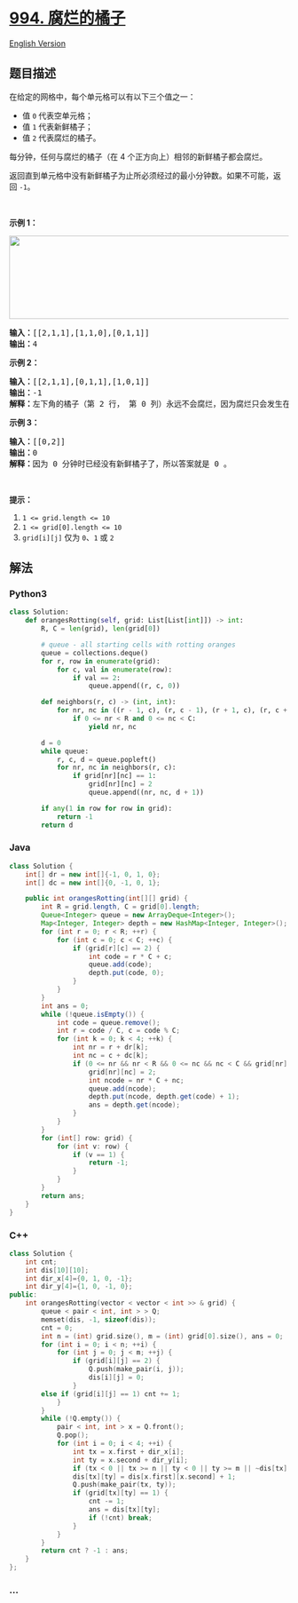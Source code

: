 # [994. 腐烂的橘子](https://leetcode-cn.com/problems/rotting-oranges)

[English Version](/solution/0900-0999/0994.Rotting%20Oranges/README_EN.md)

## 题目描述

<!-- 这里写题目描述 -->

<p>在给定的网格中，每个单元格可以有以下三个值之一：</p>

<ul>
	<li>值&nbsp;<code>0</code>&nbsp;代表空单元格；</li>
	<li>值&nbsp;<code>1</code>&nbsp;代表新鲜橘子；</li>
	<li>值&nbsp;<code>2</code>&nbsp;代表腐烂的橘子。</li>
</ul>

<p>每分钟，任何与腐烂的橘子（在 4 个正方向上）相邻的新鲜橘子都会腐烂。</p>

<p>返回直到单元格中没有新鲜橘子为止所必须经过的最小分钟数。如果不可能，返回&nbsp;<code>-1</code>。</p>

<p>&nbsp;</p>

<p><strong>示例 1：</strong></p>

<p><strong><img alt="" src="https://cdn.jsdelivr.net/gh/doocs/leetcode@main/solution/0900-0999/0994.Rotting%20Oranges/images/oranges.png" style="height: 150px; width: 712px;"></strong></p>

<pre><strong>输入：</strong>[[2,1,1],[1,1,0],[0,1,1]]
<strong>输出：</strong>4
</pre>

<p><strong>示例 2：</strong></p>

<pre><strong>输入：</strong>[[2,1,1],[0,1,1],[1,0,1]]
<strong>输出：</strong>-1
<strong>解释：</strong>左下角的橘子（第 2 行， 第 0 列）永远不会腐烂，因为腐烂只会发生在 4 个正向上。
</pre>

<p><strong>示例 3：</strong></p>

<pre><strong>输入：</strong>[[0,2]]
<strong>输出：</strong>0
<strong>解释：</strong>因为 0 分钟时已经没有新鲜橘子了，所以答案就是 0 。
</pre>

<p>&nbsp;</p>

<p><strong>提示：</strong></p>

<ol>
	<li><code>1 &lt;= grid.length &lt;= 10</code></li>
	<li><code>1 &lt;= grid[0].length &lt;= 10</code></li>
	<li><code>grid[i][j]</code> 仅为&nbsp;<code>0</code>、<code>1</code>&nbsp;或&nbsp;<code>2</code></li>
</ol>

## 解法

<!-- 这里可写通用的实现逻辑 -->

<!-- tabs:start -->

### **Python3**

<!-- 这里可写当前语言的特殊实现逻辑 -->

```python
class Solution:
    def orangesRotting(self, grid: List[List[int]]) -> int:
        R, C = len(grid), len(grid[0])

        # queue - all starting cells with rotting oranges
        queue = collections.deque()
        for r, row in enumerate(grid):
            for c, val in enumerate(row):
                if val == 2:
                    queue.append((r, c, 0))

        def neighbors(r, c) -> (int, int):
            for nr, nc in ((r - 1, c), (r, c - 1), (r + 1, c), (r, c + 1)):
                if 0 <= nr < R and 0 <= nc < C:
                    yield nr, nc

        d = 0
        while queue:
            r, c, d = queue.popleft()
            for nr, nc in neighbors(r, c):
                if grid[nr][nc] == 1:
                    grid[nr][nc] = 2
                    queue.append((nr, nc, d + 1))

        if any(1 in row for row in grid):
            return -1
        return d
```

### **Java**

<!-- 这里可写当前语言的特殊实现逻辑 -->

```java
class Solution {
    int[] dr = new int[]{-1, 0, 1, 0};
    int[] dc = new int[]{0, -1, 0, 1};

    public int orangesRotting(int[][] grid) {
        int R = grid.length, C = grid[0].length;
        Queue<Integer> queue = new ArrayDeque<Integer>();
        Map<Integer, Integer> depth = new HashMap<Integer, Integer>();
        for (int r = 0; r < R; ++r) {
            for (int c = 0; c < C; ++c) {
                if (grid[r][c] == 2) {
                    int code = r * C + c;
                    queue.add(code);
                    depth.put(code, 0);
                }
            }
        }
        int ans = 0;
        while (!queue.isEmpty()) {
            int code = queue.remove();
            int r = code / C, c = code % C;
            for (int k = 0; k < 4; ++k) {
                int nr = r + dr[k];
                int nc = c + dc[k];
                if (0 <= nr && nr < R && 0 <= nc && nc < C && grid[nr][nc] == 1) {
                    grid[nr][nc] = 2;
                    int ncode = nr * C + nc;
                    queue.add(ncode);
                    depth.put(ncode, depth.get(code) + 1);
                    ans = depth.get(ncode);
                }
            }
        }
        for (int[] row: grid) {
            for (int v: row) {
                if (v == 1) {
                    return -1;
                }
            }
        }
        return ans;
    }
}
```

### **C++**

<!-- 这里可写当前语言的特殊实现逻辑 -->

```cpp
class Solution {
    int cnt;
    int dis[10][10];
    int dir_x[4]={0, 1, 0, -1};
    int dir_y[4]={1, 0, -1, 0};
public:
    int orangesRotting(vector < vector < int >> & grid) {
        queue < pair < int, int > > Q;
        memset(dis, -1, sizeof(dis));
        cnt = 0;
        int n = (int) grid.size(), m = (int) grid[0].size(), ans = 0;
        for (int i = 0; i < n; ++i) {
            for (int j = 0; j < m; ++j) {
                if (grid[i][j] == 2) {
                    Q.push(make_pair(i, j));
                    dis[i][j] = 0;
                } 
		else if (grid[i][j] == 1) cnt += 1;
            }
        }
        while (!Q.empty()) {
            pair < int, int > x = Q.front();
            Q.pop();
            for (int i = 0; i < 4; ++i) {
                int tx = x.first + dir_x[i];
                int ty = x.second + dir_y[i];
                if (tx < 0 || tx >= n || ty < 0 || ty >= m || ~dis[tx][ty] || !grid[tx][ty]) continue;
                dis[tx][ty] = dis[x.first][x.second] + 1;
                Q.push(make_pair(tx, ty));
                if (grid[tx][ty] == 1) {
                    cnt -= 1;
                    ans = dis[tx][ty];
                    if (!cnt) break;
                }
            }
        }
        return cnt ? -1 : ans;
    }
};
```

### **...**

```

```

<!-- tabs:end -->
